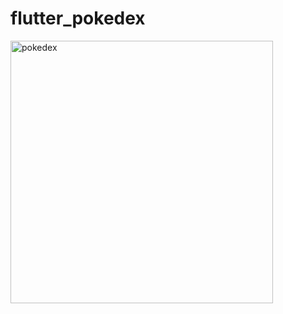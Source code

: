 # flutter_pokedex
<img width="420" alt="pokedex" src="https://user-images.githubusercontent.com/77996469/140103529-510bd096-2fe8-4df6-adc9-305a29670aac.png">
